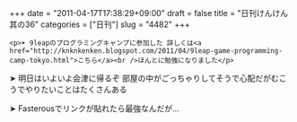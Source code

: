 +++
date = "2011-04-17T17:38:29+09:00"
draft = false
title = "日刊けんけん 其の36"
categories = ["日刊"]
slug = "4482"
+++


    <p>➤ 9leapのプログラミングキャンプに参加した 詳しくは<a href="http://knknkenken.blogspot.com/2011/04/9leap-game-programming-camp-tokyo.html">こちら</a><br />ほんとに勉強になりました</p>
<p>➤ 明日はいよいよ会津に帰るぞ 部屋の中がごっちゃりしてそうで心配だがむこうでやりたいことはたくさんある</p>
<p>➤ Fasterousでリンクが貼れたら最強なんだが&hellip;</p>
  
